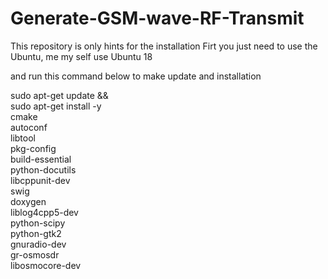 # Generate-GSM-wave-RF-Transmit
This repository is only hints for the installation
Firt you just need to use the Ubuntu, me my self use Ubuntu 18

and run this command below to make update and installation

sudo apt-get update && \
sudo apt-get install -y \
    cmake \
    autoconf \
    libtool \
    pkg-config \
    build-essential \
    python-docutils \
    libcppunit-dev \
    swig \
    doxygen \
    liblog4cpp5-dev \
    python-scipy \
    python-gtk2 \
    gnuradio-dev \
    gr-osmosdr \
    libosmocore-dev
